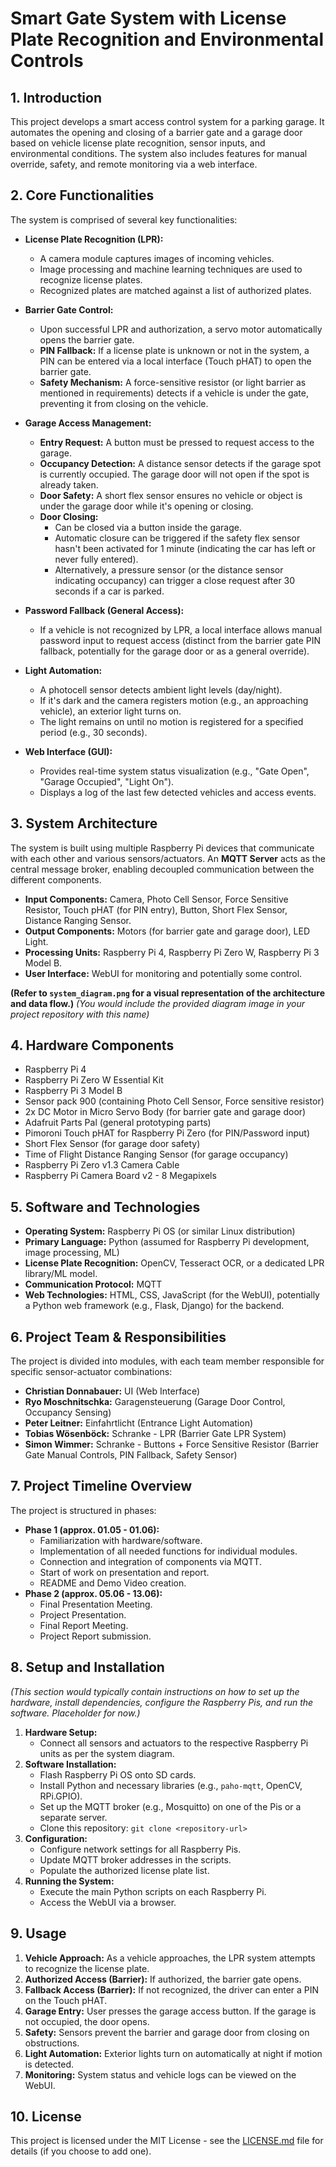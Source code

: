 # Smart Gate System with License Plate Recognition and Environmental Controls

## 1. Introduction

This project develops a smart access control system for a parking garage. It automates the opening and closing of a barrier gate and a garage door based on vehicle license plate recognition, sensor inputs, and environmental conditions. The system also includes features for manual override, safety, and remote monitoring via a web interface.

## 2. Core Functionalities

The system is comprised of several key functionalities:

*   **License Plate Recognition (LPR):**
    *   A camera module captures images of incoming vehicles.
    *   Image processing and machine learning techniques are used to recognize license plates.
    *   Recognized plates are matched against a list of authorized plates.

*   **Barrier Gate Control:**
    *   Upon successful LPR and authorization, a servo motor automatically opens the barrier gate.
    *   **PIN Fallback:** If a license plate is unknown or not in the system, a PIN can be entered via a local interface (Touch pHAT) to open the barrier gate.
    *   **Safety Mechanism:** A force-sensitive resistor (or light barrier as mentioned in requirements) detects if a vehicle is under the gate, preventing it from closing on the vehicle.

*   **Garage Access Management:**
    *   **Entry Request:** A button must be pressed to request access to the garage.
    *   **Occupancy Detection:** A distance sensor detects if the garage spot is currently occupied. The garage door will not open if the spot is already taken.
    *   **Door Safety:** A short flex sensor ensures no vehicle or object is under the garage door while it's opening or closing.
    *   **Door Closing:**
        *   Can be closed via a button inside the garage.
        *   Automatic closure can be triggered if the safety flex sensor hasn't been activated for 1 minute (indicating the car has left or never fully entered).
        *   Alternatively, a pressure sensor (or the distance sensor indicating occupancy) can trigger a close request after 30 seconds if a car is parked.

*   **Password Fallback (General Access):**
    *   If a vehicle is not recognized by LPR, a local interface allows manual password input to request access (distinct from the barrier gate PIN fallback, potentially for the garage door or as a general override).

*   **Light Automation:**
    *   A photocell sensor detects ambient light levels (day/night).
    *   If it's dark and the camera registers motion (e.g., an approaching vehicle), an exterior light turns on.
    *   The light remains on until no motion is registered for a specified period (e.g., 30 seconds).

*   **Web Interface (GUI):**
    *   Provides real-time system status visualization (e.g., "Gate Open", "Garage Occupied", "Light On").
    *   Displays a log of the last few detected vehicles and access events.

## 3. System Architecture

The system is built using multiple Raspberry Pi devices that communicate with each other and various sensors/actuators.
An **MQTT Server** acts as the central message broker, enabling decoupled communication between the different components.

*   **Input Components:** Camera, Photo Cell Sensor, Force Sensitive Resistor, Touch pHAT (for PIN entry), Button, Short Flex Sensor, Distance Ranging Sensor.
*   **Output Components:** Motors (for barrier gate and garage door), LED Light.
*   **Processing Units:** Raspberry Pi 4, Raspberry Pi Zero W, Raspberry Pi 3 Model B.
*   **User Interface:** WebUI for monitoring and potentially some control.

**(Refer to `system_diagram.png` for a visual representation of the architecture and data flow.)**
*(You would include the provided diagram image in your project repository with this name)*

## 4. Hardware Components

*   Raspberry Pi 4
*   Raspberry Pi Zero W Essential Kit
*   Raspberry Pi 3 Model B
*   Sensor pack 900 (containing Photo Cell Sensor, Force sensitive resistor)
*   2x DC Motor in Micro Servo Body (for barrier gate and garage door)
*   Adafruit Parts Pal (general prototyping parts)
*   Pimoroni Touch pHAT for Raspberry Pi Zero (for PIN/Password input)
*   Short Flex Sensor (for garage door safety)
*   Time of Flight Distance Ranging Sensor (for garage occupancy)
*   Raspberry Pi Zero v1.3 Camera Cable
*   Raspberry Pi Camera Board v2 - 8 Megapixels

## 5. Software and Technologies

*   **Operating System:** Raspberry Pi OS (or similar Linux distribution)
*   **Primary Language:** Python (assumed for Raspberry Pi development, image processing, ML)
*   **License Plate Recognition:** OpenCV, Tesseract OCR, or a dedicated LPR library/ML model.
*   **Communication Protocol:** MQTT
*   **Web Technologies:** HTML, CSS, JavaScript (for the WebUI), potentially a Python web framework (e.g., Flask, Django) for the backend.

## 6. Project Team & Responsibilities

The project is divided into modules, with each team member responsible for specific sensor-actuator combinations:

*   **Christian Donnabauer:** UI (Web Interface)
*   **Ryo Moschnitschka:** Garagensteuerung (Garage Door Control, Occupancy Sensing)
*   **Peter Leitner:** Einfahrtlicht (Entrance Light Automation)
*   **Tobias Wösenböck:** Schranke - LPR (Barrier Gate LPR System)
*   **Simon Wimmer:** Schranke - Buttons + Force Sensitive Resistor (Barrier Gate Manual Controls, PIN Fallback, Safety Sensor)

## 7. Project Timeline Overview

The project is structured in phases:

*   **Phase 1 (approx. 01.05 - 01.06):**
    *   Familiarization with hardware/software.
    *   Implementation of all needed functions for individual modules.
    *   Connection and integration of components via MQTT.
    *   Start of work on presentation and report.
    *   README and Demo Video creation.
*   **Phase 2 (approx. 05.06 - 13.06):**
    *   Final Presentation Meeting.
    *   Project Presentation.
    *   Final Report Meeting.
    *   Project Report submission.

## 8. Setup and Installation

*(This section would typically contain instructions on how to set up the hardware, install dependencies, configure the Raspberry Pis, and run the software. Placeholder for now.)*

1.  **Hardware Setup:**
    *   Connect all sensors and actuators to the respective Raspberry Pi units as per the system diagram.
2.  **Software Installation:**
    *   Flash Raspberry Pi OS onto SD cards.
    *   Install Python and necessary libraries (e.g., `paho-mqtt`, OpenCV, RPi.GPIO).
    *   Set up the MQTT broker (e.g., Mosquitto) on one of the Pis or a separate server.
    *   Clone this repository: `git clone <repository-url>`
3.  **Configuration:**
    *   Configure network settings for all Raspberry Pis.
    *   Update MQTT broker addresses in the scripts.
    *   Populate the authorized license plate list.
4.  **Running the System:**
    *   Execute the main Python scripts on each Raspberry Pi.
    *   Access the WebUI via a browser.

## 9. Usage

1.  **Vehicle Approach:** As a vehicle approaches, the LPR system attempts to recognize the license plate.
2.  **Authorized Access (Barrier):** If authorized, the barrier gate opens.
3.  **Fallback Access (Barrier):** If not recognized, the driver can enter a PIN on the Touch pHAT.
4.  **Garage Entry:** User presses the garage access button. If the garage is not occupied, the door opens.
5.  **Safety:** Sensors prevent the barrier and garage door from closing on obstructions.
6.  **Light Automation:** Exterior lights turn on automatically at night if motion is detected.
7.  **Monitoring:** System status and vehicle logs can be viewed on the WebUI.

## 10. License

This project is licensed under the MIT License - see the [LICENSE.md](LICENSE.md) file for details (if you choose to add one).
